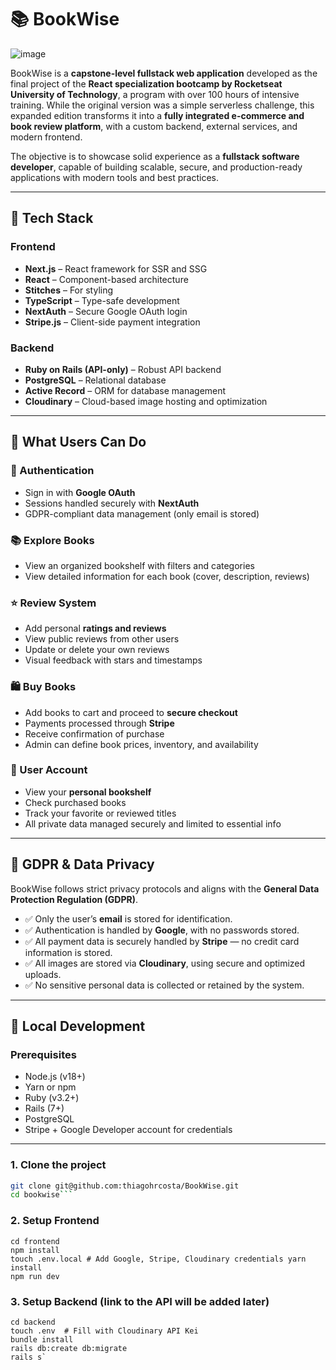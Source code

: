 # 📚 BookWise
![image](https://github.com/user-attachments/assets/46feac58-0d69-48f8-a4ab-86159066e8cc)

BookWise is a **capstone-level fullstack web application** developed as the final project of the **React specialization bootcamp by Rocketseat University of Technology**, a program with over 100 hours of intensive training. While the original version was a simple serverless challenge, this expanded edition transforms it into a **fully integrated e-commerce and book review platform**, with a custom backend, external services, and modern frontend.

The objective is to showcase solid experience as a **fullstack software developer**, capable of building scalable, secure, and production-ready applications with modern tools and best practices.

---

## 🚀 Tech Stack

### Frontend
- **Next.js** – React framework for SSR and SSG
- **React** – Component-based architecture
- **Stitches** – For styling
- **TypeScript** – Type-safe development
- **NextAuth** – Secure Google OAuth login
- **Stripe.js** – Client-side payment integration

### Backend
- **Ruby on Rails (API-only)** – Robust API backend
- **PostgreSQL** – Relational database
- **Active Record** – ORM for database management
- **Cloudinary** – Cloud-based image hosting and optimization

---

## 🧠 What Users Can Do

### 👤 Authentication
- Sign in with **Google OAuth**
- Sessions handled securely with **NextAuth**
- GDPR-compliant data management (only email is stored)

### 📚 Explore Books
- View an organized bookshelf with filters and categories
- View detailed information for each book (cover, description, reviews)

### ⭐ Review System
- Add personal **ratings and reviews**
- View public reviews from other users
- Update or delete your own reviews
- Visual feedback with stars and timestamps

### 🛍️ Buy Books
- Add books to cart and proceed to **secure checkout**
- Payments processed through **Stripe**
- Receive confirmation of purchase
- Admin can define book prices, inventory, and availability

### 💾 User Account
- View your **personal bookshelf**
- Check purchased books
- Track your favorite or reviewed titles
- All private data managed securely and limited to essential info

---

## 🔐 GDPR & Data Privacy

BookWise follows strict privacy protocols and aligns with the **General Data Protection Regulation (GDPR)**.

- ✅ Only the user’s **email** is stored for identification.
- ✅ Authentication is handled by **Google**, with no passwords stored.
- ✅ All payment data is securely handled by **Stripe** — no credit card information is stored.
- ✅ All images are stored via **Cloudinary**, using secure and optimized uploads.
- ✅ No sensitive personal data is collected or retained by the system.

---
## 🧪 Local Development

### Prerequisites

- Node.js (v18+)
- Yarn or npm
- Ruby (v3.2+)
- Rails (7+)
- PostgreSQL
- Stripe + Google Developer account for credentials

---

### 1. Clone the project

```bash
git clone git@github.com:thiagohrcosta/BookWise.git
cd bookwise```
```

### 2. Setup Frontend

```
cd frontend
npm install
touch .env.local # Add Google, Stripe, Cloudinary credentials yarn install
npm run dev
```

### 3. Setup Backend (link to the API will be added later)

```
cd backend
touch .env  # Fill with Cloudinary API Kei
bundle install
rails db:create db:migrate
rails s`
